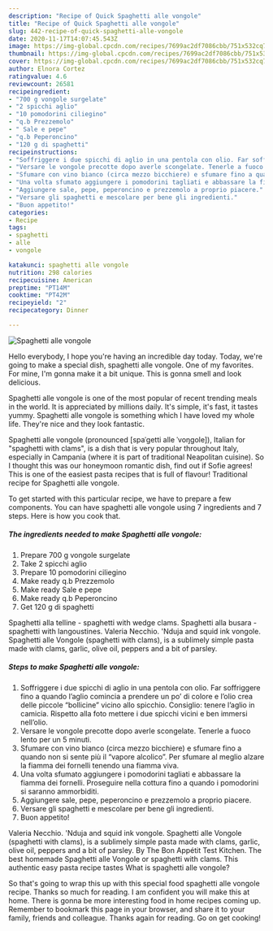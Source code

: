 ```yaml
---
description: "Recipe of Quick Spaghetti alle vongole"
title: "Recipe of Quick Spaghetti alle vongole"
slug: 442-recipe-of-quick-spaghetti-alle-vongole
date: 2020-11-17T14:07:45.543Z
image: https://img-global.cpcdn.com/recipes/7699ac2df7086cbb/751x532cq70/spaghetti-alle-vongole-recipe-main-photo.jpg
thumbnail: https://img-global.cpcdn.com/recipes/7699ac2df7086cbb/751x532cq70/spaghetti-alle-vongole-recipe-main-photo.jpg
cover: https://img-global.cpcdn.com/recipes/7699ac2df7086cbb/751x532cq70/spaghetti-alle-vongole-recipe-main-photo.jpg
author: Elnora Cortez
ratingvalue: 4.6
reviewcount: 26581
recipeingredient:
- "700 g vongole surgelate"
- "2 spicchi aglio"
- "10 pomodorini ciliegino"
- "q.b Prezzemolo"
- " Sale e pepe"
- "q.b Peperoncino"
- "120 g di spaghetti"
recipeinstructions:
- "Soffriggere i due spicchi di aglio in una pentola con olio. Far soffriggere fino a quando l’aglio comincia a prendere un po’ di colore e l’olio crea delle piccole “bollicine” vicino allo spicchio. Consiglio: tenere l’aglio in camicia. Rispetto alla foto mettere i due spicchi vicini e ben immersi nell’olio."
- "Versare le vongole precotte dopo averle scongelate. Tenerle a fuoco lento per un 5 minuti."
- "Sfumare con vino bianco (circa mezzo bicchiere) e sfumare fino a quando non si sente più il “vapore alcolico”. Per sfumare al meglio alzare la fiamma dei fornelli tenendo una fiamma viva."
- "Una volta sfumato aggiungere i pomodorini tagliati e abbassare la fiamma dei fornelli. Proseguire nella cottura fino a quando i pomodorini si saranno ammorbiditi."
- "Aggiungere sale, pepe, peperoncino e prezzemolo a proprio piacere."
- "Versare gli spaghetti e mescolare per bene gli ingredienti."
- "Buon appetito!"
categories:
- Recipe
tags:
- spaghetti
- alle
- vongole

katakunci: spaghetti alle vongole 
nutrition: 298 calories
recipecuisine: American
preptime: "PT14M"
cooktime: "PT42M"
recipeyield: "2"
recipecategory: Dinner

---
```



![Spaghetti alle vongole](https://img-global.cpcdn.com/recipes/7699ac2df7086cbb/751x532cq70/spaghetti-alle-vongole-recipe-main-photo.jpg)

Hello everybody, I hope you're having an incredible day today. Today, we're going to make a special dish, spaghetti alle vongole. One of my favorites. For mine, I'm gonna make it a bit unique. This is gonna smell and look delicious.

Spaghetti alle vongole is one of the most popular of recent trending meals in the world. It is appreciated by millions daily. It's simple, it's fast, it tastes yummy. Spaghetti alle vongole is something which I have loved my whole life. They're nice and they look fantastic.

Spaghetti alle vongole (pronounced [spaˈɡetti alle ˈvoŋɡole]), Italian for &#34;spaghetti with clams&#34;, is a dish that is very popular throughout Italy, especially in Campania (where it is part of traditional Neapolitan cuisine). So I thought this was our honeymoon romantic dish, find out if Sofie agrees! This is one of the easiest pasta recipes that is full of flavour! Traditional recipe for Spaghetti alle vongole.


To get started with this particular recipe, we have to prepare a few components. You can have spaghetti alle vongole using 7 ingredients and 7 steps. Here is how you cook that.

<!--inarticleads1-->

##### The ingredients needed to make Spaghetti alle vongole:

1. Prepare 700 g vongole surgelate
1. Take 2 spicchi aglio
1. Prepare 10 pomodorini ciliegino
1. Make ready q.b Prezzemolo
1. Make ready  Sale e pepe
1. Make ready q.b Peperoncino
1. Get 120 g di spaghetti


Spaghetti alla telline - spaghetti with wedge clams. Spaghetti alla busara - spaghetti with langoustines. Valeria Necchio. &#39;Nduja and squid ink vongole. Spaghetti alle Vongole (spaghetti with clams), is a sublimely simple pasta made with clams, garlic, olive oil, peppers and a bit of parsley. 

<!--inarticleads2-->

##### Steps to make Spaghetti alle vongole:

1. Soffriggere i due spicchi di aglio in una pentola con olio. Far soffriggere fino a quando l’aglio comincia a prendere un po’ di colore e l’olio crea delle piccole “bollicine” vicino allo spicchio. Consiglio: tenere l’aglio in camicia. Rispetto alla foto mettere i due spicchi vicini e ben immersi nell’olio.
1. Versare le vongole precotte dopo averle scongelate. Tenerle a fuoco lento per un 5 minuti.
1. Sfumare con vino bianco (circa mezzo bicchiere) e sfumare fino a quando non si sente più il “vapore alcolico”. Per sfumare al meglio alzare la fiamma dei fornelli tenendo una fiamma viva.
1. Una volta sfumato aggiungere i pomodorini tagliati e abbassare la fiamma dei fornelli. Proseguire nella cottura fino a quando i pomodorini si saranno ammorbiditi.
1. Aggiungere sale, pepe, peperoncino e prezzemolo a proprio piacere.
1. Versare gli spaghetti e mescolare per bene gli ingredienti.
1. Buon appetito!


Valeria Necchio. &#39;Nduja and squid ink vongole. Spaghetti alle Vongole (spaghetti with clams), is a sublimely simple pasta made with clams, garlic, olive oil, peppers and a bit of parsley. By The Bon Appétit Test Kitchen. The best homemade Spaghetti alle Vongole or spaghetti with clams. This authentic easy pasta recipe tastes What is spaghetti alle vongole? 

So that's going to wrap this up with this special food spaghetti alle vongole recipe. Thanks so much for reading. I am confident you will make this at home. There is gonna be more interesting food in home recipes coming up. Remember to bookmark this page in your browser, and share it to your family, friends and colleague. Thanks again for reading. Go on get cooking!
